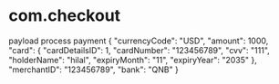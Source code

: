 # com.checkout

payload process payment
{
  "currencyCode": "USD",
  "amount": 1000,
  "card": {
    "cardDetailsID": 1,
    "cardNumber": "123456789",
    "cvv": "111",
    "holderName": "hilal",
    "expiryMonth": "11",
    "expiryYear": "2035"
  },
  "merchantID": "123456789",
  "bank": "QNB"
}